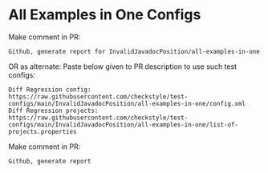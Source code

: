 # All Examples in One Configs
Make comment in PR:
```
Github, generate report for InvalidJavadocPosition/all-examples-in-one
```
OR as alternate:
Paste below given to PR description to use such test configs:
```
Diff Regression config: https://raw.githubusercontent.com/checkstyle/test-configs/main/InvalidJavadocPosition/all-examples-in-one/config.xml
Diff Regression projects: https://raw.githubusercontent.com/checkstyle/test-configs/main/InvalidJavadocPosition/all-examples-in-one/list-of-projects.properties
```
Make comment in PR:
```
Github, generate report
```
